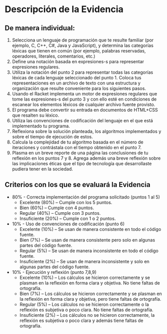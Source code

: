 # Descripción de la Evidencia

## De manera individual:
1. Selecciona un lenguaje de programación que te resulte familiar (por ejemplo, C, C++, C#, Java y JavaScript), y determina las categorías léxicas que tienen en común (por ejemplo, palabras reservadas, operadores, literales, comentarios, etc.)
2. Define una notación basada en expresiones-s para representar expresiones regulares.
3. Utiliza la notación del punto 2 para representar todas las categorías léxicas de cada lenguaje seleccionado del punto 1. Coloca tus representaciones en un archivo de texto con una estructura y organización que resulte conveniente para los siguientes pasos.
4. Usando el Racket implementa un motor de expresiones regulares que tome las expresiones-s del punto 3 y con ello esté en condiciones de escanear los elementos léxicos de cualquier archivo fuente provisto.
5. El programa debe convertir su entrada en documentos de HTML+CSS que resalten su léxico.
6. Utiliza las convenciones de codificación del lenguaje en el que está implementado tu programa.
7. Reflexiona sobre la solución planteada, los algoritmos implementados y sobre el tiempo de ejecución de estos.
8. Calcula la complejidad de tu algoritmo basada en el número de iteraciones y contrástala con el tiempo obtenido en el punto 7.
9. Plasma en un breve reporte de una página las conclusiones de tu reflexión en los puntos 7 y 8. Agrega además una breve reflexión sobre las implicaciones éticas que el tipo de tecnología que desarrollaste pudiera tener en la sociedad.

## Criterios con los que se evaluará la Evidencia

<ul>
  <li> 80% - Correcta implementación del programa solicitado (puntos 1 al 5)
    <ul>
      <li> Excelente (80%) – Cumple con los 5 puntos. </li>
      <li> Bien (60%) – Cumple con 4 puntos. </li>
      <li> Regular (40%) – Cumple con 3 puntos. </li>
      <li> Insuficiente (20%) – Cumple con 1 o 2 puntos. </li>
    </ul>
  </li>
  <li> 10% - Uso de convenciones de codificación (punto 6)
    <ul>
      <li> Excelente (10%) – Se usan de manera consistente en todo el código fuente. </li>
      <li> Bien (7%) – Se usan de manera consistente pero solo en algunas partes del código fuente. </li>
      <li> Regular (5%) – Se usan de manera inconsistente en todo el código fuente. </li>
      <li> Insuficiente (2%) – Se usan de manera inconsistente y solo en algunas partes del código fuente. </li>
    </ul>
  </li>
  <li> 10% - Ejecución y reflexión (punto 7,8,9)
    <ul>
      <li> Excelente (10%) – Los cálculos se hicieron correctamente y se plasman en la reflexión en forma clara y objetiva. No tiene faltas de ortografía. </li>
      <li> Bien (7%) – Los cálculos se hicieron correctamente y se plasman en la reflexión en forma clara y objetiva, pero tiene faltas de ortografía. </li>
      <li> Regular (5%) – Los cálculos no se hicieron correctamente o la reflexión es subjetiva o poco clara. No tiene faltas de ortografía. </li>
      <li> Insuficiente (2%) – Los cálculos no se hicieron correctamente, la reflexión es subjetiva o poco clara y además tiene faltas de ortografía. </li>
    </ul>
  </li>
</ul>
